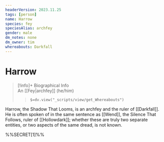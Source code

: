 ```yaml
---
headerVersion: 2023.11.25
tags: [person]
name: Harrow
species: fey
speciesAlias: archfey
gender: male
dm_notes: none
dm_owner: tim
whereabouts: Darkfall
---
```

# Harrow
>[!info]+ Biographical Info  
> An [[Fey|archfey]] (he/him)  
>> `$=dv.view("_scripts/view/get_Whereabouts")`

Harrow, the Shadow That Looms, is an archfey and the ruler of [[Darkfall]]. He is often spoken of in the same sentence as [[Wend]], the Silence That Follows, ruler of [[Hollowdark]]; whether these are truly two separate entities, or two aspects of the same dread, is not known. 

%%SECRET[1]%%